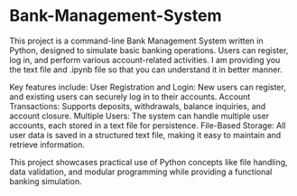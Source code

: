 # Bank-Management-System

This project is a command-line Bank Management System written in Python,
designed to simulate basic banking operations. Users can register, log in, and perform various account-related activities. 
I am providing you the text file and .ipynb file so that you can understand it in better manner.

Key features include:
User Registration and Login: New users can register, and existing users can securely log in to their accounts.
Account Transactions: Supports deposits, withdrawals, balance inquiries, and account closure.
Multiple Users: The system can handle multiple user accounts, each stored in a text file for persistence.
File-Based Storage: All user data is saved in a structured text file, making it easy to maintain and retrieve information.

This project showcases practical use of Python concepts like file handling, data validation, and modular programming while providing a functional banking simulation.

